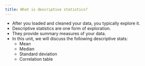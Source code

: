 ```yaml
---
title: What is descriptive statistics?
---
```


- After you loaded and cleaned your data, you typically explore it.
- Descriptive statistics are one form of exploration.
- They provide summary measures of your data.
- In this unit, we will discuss the following descriptive stats:
  - Mean
  - Median
  - Standard deviation
  - Correlation table
